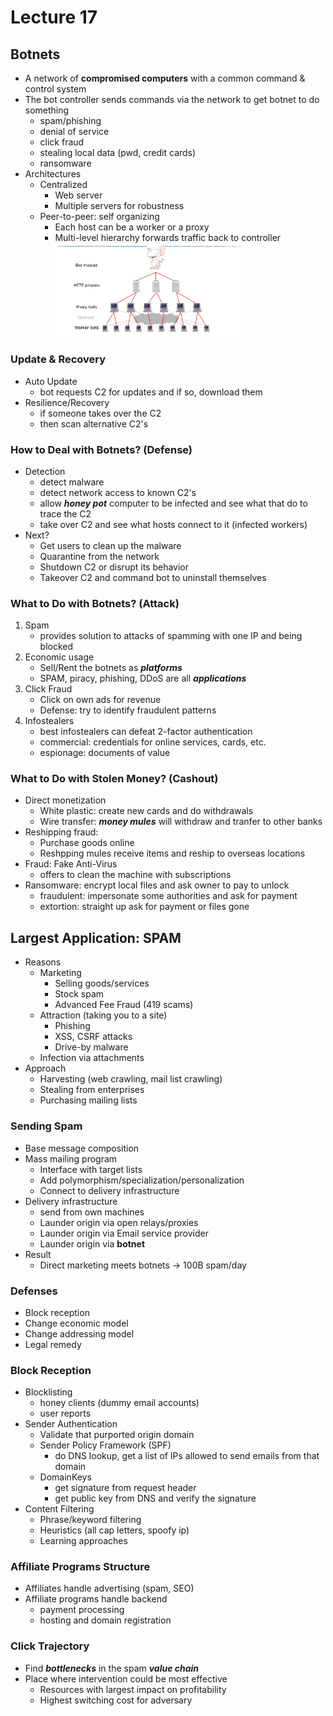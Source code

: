 # Lecture 17

## Botnets

- A network of **compromised computers** with a common command & control system
- The bot controller sends commands via the network to get botnet to do something
  - spam/phishing
  - denial of service
  - click fraud
  - stealing local data (pwd, credit cards)
  - ransomware
- Architectures
  - Centralized
    - Web server
    - Multiple servers for robustness
  - Peer-to-peer: self organizing
    - Each host can be a worker or a proxy
    - Multi-level hierarchy forwards traffic back to controller
      <img src="images/17/1.png" width="300ch"></img>

### Update & Recovery

- Auto Update
  - bot requests C2 for updates and if so, download them
- Resilience/Recovery
  - if someone takes over the C2
  - then scan alternative C2's

### How to Deal with Botnets? (Defense)

- Detection
  - detect malware
  - detect network access to known C2's
  - allow **_honey pot_** computer to be infected and see what that do to trace the C2
  - take over C2 and see what hosts connect to it (infected workers)
- Next?
  - Get users to clean up the malware
  - Quarantine from the network
  - Shutdown C2 or disrupt its behavior
  - Takeover C2 and command bot to uninstall themselves

### What to Do with Botnets? (Attack)

1. Spam
   - provides solution to attacks of spamming with one IP and being blocked
2. Economic usage
   - Sell/Rent the botnets as **_platforms_**
   - SPAM, piracy, phishing, DDoS are all **_applications_**
3. Click Fraud
   - Click on own ads for revenue
   - Defense: try to identify fraudulent patterns
4. Infostealers
   - best infostealers can defeat 2-factor authentication
   - commercial: credentials for online services, cards, etc.
   - espionage: documents of value

### What to Do with Stolen Money? (Cashout)

- Direct monetization
  - White plastic: create new cards and do withdrawals
  - Wire transfer: **_money mules_** will withdraw and tranfer to other banks
- Reshipping fraud:
  - Purchase goods online
  - Reshpping mules receive items and reship to overseas locations
- Fraud: Fake Anti-Virus
  - offers to clean the machine with subscriptions
- Ransomware: encrypt local files and ask owner to pay to unlock
  - fraudulent: impersonate some authorities and ask for payment
  - extortion: straight up ask for payment or files gone

## Largest Application: SPAM

- Reasons
  - Marketing
    - Selling goods/services
    - Stock spam
    - Advanced Fee Fraud (419 scams)
  - Attraction (taking you to a site)
    - Phishing
    - XSS, CSRF attacks
    - Drive-by malware
  - Infection via attachments
- Approach
  - Harvesting (web crawling, mail list crawling)
  - Stealing from enterprises
  - Purchasing mailing lists

### Sending Spam

- Base message composition
- Mass mailing program
  - Interface with target lists
  - Add polymorphism/specialization/personalization
  - Connect to delivery infrastructure
- Delivery infrastructure
  - send from own machines
  - Launder origin via open relays/proxies
  - Launder origin via Email service provider
  - Launder origin via **botnet**
- Result
  - Direct marketing meets botnets -> 100B spam/day

### Defenses

- Block reception
- Change economic model
- Change addressing model
- Legal remedy

### Block Reception

- Blocklisting
  - honey clients (dummy email accounts)
  - user reports
- Sender Authentication
  - Validate that purported origin domain
  - Sender Policy Framework (SPF)
    - do DNS lookup, get a list of IPs allowed to send emails from that domain
  - DomainKeys
    - get signature from request header
    - get public key from DNS and verify the signature
- Content Filtering
  - Phrase/keyword filtering
  - Heuristics (all cap letters, spoofy ip)
  - Learning approaches

### Affiliate Programs Structure

- Affiliates handle advertising (spam, SEO)
- Affiliate programs handle backend
  - payment processing
  - hosting and domain registration

### Click Trajectory

- Find **_bottlenecks_** in the spam **_value chain_**
- Place where intervention could be most effective
  - Resources with largest impact on profitability
  - Highest switching cost for adversary
